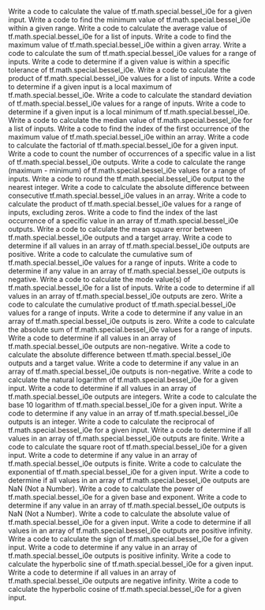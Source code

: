 Write a code to calculate the value of tf.math.special.bessel_i0e for a given input.
Write a code to find the minimum value of tf.math.special.bessel_i0e within a given range.
Write a code to calculate the average value of tf.math.special.bessel_i0e for a list of inputs.
Write a code to find the maximum value of tf.math.special.bessel_i0e within a given array.
Write a code to calculate the sum of tf.math.special.bessel_i0e values for a range of inputs.
Write a code to determine if a given value is within a specific tolerance of tf.math.special.bessel_i0e.
Write a code to calculate the product of tf.math.special.bessel_i0e values for a list of inputs.
Write a code to determine if a given input is a local maximum of tf.math.special.bessel_i0e.
Write a code to calculate the standard deviation of tf.math.special.bessel_i0e values for a range of inputs.
Write a code to determine if a given input is a local minimum of tf.math.special.bessel_i0e.
Write a code to calculate the median value of tf.math.special.bessel_i0e for a list of inputs.
Write a code to find the index of the first occurrence of the maximum value of tf.math.special.bessel_i0e within an array.
Write a code to calculate the factorial of tf.math.special.bessel_i0e for a given input.
Write a code to count the number of occurrences of a specific value in a list of tf.math.special.bessel_i0e outputs.
Write a code to calculate the range (maximum - minimum) of tf.math.special.bessel_i0e values for a range of inputs.
Write a code to round the tf.math.special.bessel_i0e output to the nearest integer.
Write a code to calculate the absolute difference between consecutive tf.math.special.bessel_i0e values in an array.
Write a code to calculate the product of tf.math.special.bessel_i0e values for a range of inputs, excluding zeros.
Write a code to find the index of the last occurrence of a specific value in an array of tf.math.special.bessel_i0e outputs.
Write a code to calculate the mean square error between tf.math.special.bessel_i0e outputs and a target array.
Write a code to determine if all values in an array of tf.math.special.bessel_i0e outputs are positive.
Write a code to calculate the cumulative sum of tf.math.special.bessel_i0e values for a range of inputs.
Write a code to determine if any value in an array of tf.math.special.bessel_i0e outputs is negative.
Write a code to calculate the mode value(s) of tf.math.special.bessel_i0e for a list of inputs.
Write a code to determine if all values in an array of tf.math.special.bessel_i0e outputs are zero.
Write a code to calculate the cumulative product of tf.math.special.bessel_i0e values for a range of inputs.
Write a code to determine if any value in an array of tf.math.special.bessel_i0e outputs is zero.
Write a code to calculate the absolute sum of tf.math.special.bessel_i0e values for a range of inputs.
Write a code to determine if all values in an array of tf.math.special.bessel_i0e outputs are non-negative.
Write a code to calculate the absolute difference between tf.math.special.bessel_i0e outputs and a target value.
Write a code to determine if any value in an array of tf.math.special.bessel_i0e outputs is non-negative.
Write a code to calculate the natural logarithm of tf.math.special.bessel_i0e for a given input.
Write a code to determine if all values in an array of tf.math.special.bessel_i0e outputs are integers.
Write a code to calculate the base 10 logarithm of tf.math.special.bessel_i0e for a given input.
Write a code to determine if any value in an array of tf.math.special.bessel_i0e outputs is an integer.
Write a code to calculate the reciprocal of tf.math.special.bessel_i0e for a given input.
Write a code to determine if all values in an array of tf.math.special.bessel_i0e outputs are finite.
Write a code to calculate the square root of tf.math.special.bessel_i0e for a given input.
Write a code to determine if any value in an array of tf.math.special.bessel_i0e outputs is finite.
Write a code to calculate the exponential of tf.math.special.bessel_i0e for a given input.
Write a code to determine if all values in an array of tf.math.special.bessel_i0e outputs are NaN (Not a Number).
Write a code to calculate the power of tf.math.special.bessel_i0e for a given base and exponent.
Write a code to determine if any value in an array of tf.math.special.bessel_i0e outputs is NaN (Not a Number).
Write a code to calculate the absolute value of tf.math.special.bessel_i0e for a given input.
Write a code to determine if all values in an array of tf.math.special.bessel_i0e outputs are positive infinity.
Write a code to calculate the sign of tf.math.special.bessel_i0e for a given input.
Write a code to determine if any value in an array of tf.math.special.bessel_i0e outputs is positive infinity.
Write a code to calculate the hyperbolic sine of tf.math.special.bessel_i0e for a given input.
Write a code to determine if all values in an array of tf.math.special.bessel_i0e outputs are negative infinity.
Write a code to calculate the hyperbolic cosine of tf.math.special.bessel_i0e for a given input.